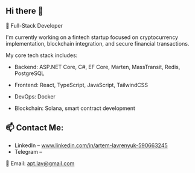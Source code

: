 ## Hi there 👋

🚀 Full-Stack Developer

I'm currently working on a fintech startup focused on cryptocurrency implementation, blockchain integration, and secure financial transactions.

My core tech stack includes:

  - Backend: ASP.NET Core, C#, EF Core, Marten, MassTransit, Redis, PostgreSQL
    
  - Frontend: React, TypeScript, JavaScript, TailwindCSS
    
  - DevOps: Docker
    
  - Blockchain: Solana, smart contract development



## 📫 Contact Me:
    
  - LinkedIn – www.linkedin.com/in/artem-lavrenyuk-590663245
  - Telegram – 

📧 Email: apt.lav@gmail.com
